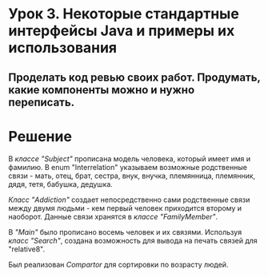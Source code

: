 # Урок 3. Некоторые стандартные интерфейсы Java и примеры их использования

## Проделать код ревью своих работ. Продумать, какие компоненты можно и нужно переписать.

# Решение
В *классе "Subject"* прописана модель человека, который имеет имя и фамилию. В enum "Interrelation" указываем возможные родственные связи - мать, отец, брат, сестра, внук, внучка, племянница, племянник, дядя, тетя, бабушка, дедушка.

*Класс "Addiction"* создает непосредственно сами родственные связи между двумя людьми - кем первый человек приходится второму и наоборот. Данные связи хранятся в *классе "FamilyMember"*.

В *"Main"* было прописано восемь человек и их связями. Используя *класс "Search"*, создана возможность для вывода на печать связей для "relative8". 

Был реализован *Compartor* для сортировки по возрасту людей.